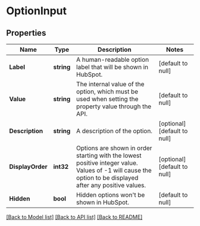 # OptionInput

## Properties
Name | Type | Description | Notes
------------ | ------------- | ------------- | -------------
**Label** | **string** | A human-readable option label that will be shown in HubSpot. | [default to null]
**Value** | **string** | The internal value of the option, which must be used when setting the property value through the API. | [default to null]
**Description** | **string** | A description of the option. | [optional] [default to null]
**DisplayOrder** | **int32** | Options are shown in order starting with the lowest positive integer value. Values of -1 will cause the option to be displayed after any positive values. | [optional] [default to null]
**Hidden** | **bool** | Hidden options won&#x27;t be shown in HubSpot. | [default to null]

[[Back to Model list]](../README.md#documentation-for-models) [[Back to API list]](../README.md#documentation-for-api-endpoints) [[Back to README]](../README.md)

